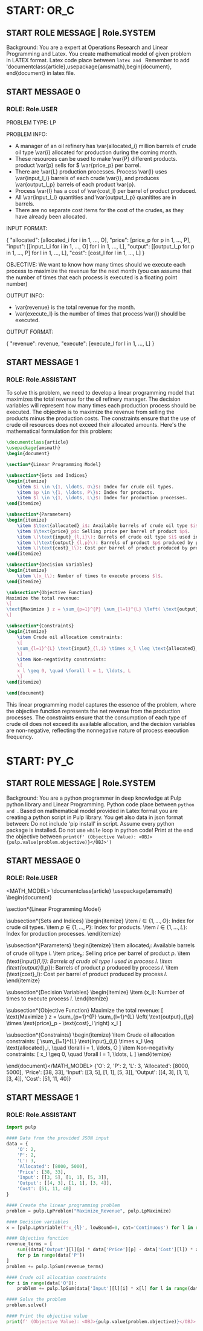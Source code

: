 # START: OR_C 
## START ROLE MESSAGE | Role.SYSTEM 
Background: You are a expert at Operations Research and Linear Programming and Latex. You create mathematical model of given problem in LATEX format. Latex code place between ```latex and ``` Remember to add 'documentclass{article},usepackage{amsmath},begin{document}, end{document} in latex file. 
## START MESSAGE 0 
### ROLE: Role.USER
<DESCRIPTION>
PROBLEM TYPE: LP

PROBLEM INFO: 

- A manager of an oil refinery has \var{allocated_i} million barrels of crude oil type \var{i} allocated for production during the coming month. 
- These resources can be used to make \var{P} different products. product \var{p} sells for $ \var{price_p} per barrel.
- There are \var{L} production processes. Process \var{l} uses \var{input_l_i} barrels of each crude \var{i}, and produces \var{output_l_p} barrels of each product \var{p}. 
- Process \var{l} has a cost of \var{cost_l} per barrel of product produced.
- All \var{input_l_i} quantities and \var{output_l_p} quanitites are in barrels. 
- There are no separate cost items for the cost of the crudes, as they have already been allocated.

INPUT FORMAT: 

{
    "allocated": [allocated_i for i in 1, ..., O],
    "price": [price_p for p in 1, ..., P],
    "input": [[input_l_i for i in 1, ..., O] for l in 1, ..., L],
    "output": [[output_l_p for p in 1, ..., P] for l in 1, ..., L],
    "cost": [cost_l for l in 1, ..., L]
}

OBJECTIVE: We want to know how many times should we execute each process to maximize the revenue for the next month (you can assume that the number of times that each process is executed is a floating point number)

OUTPUT INFO:

- \var{revenue} is the total revenue for the month.
- \var{execute_l} is the number of times that process \var{l} should be executed.

OUTPUT FORMAT:

{
    "revenue": revenue,
    "execute": [execute_l for l in 1, ..., L]
}

</DESCRIPTION>


## START MESSAGE 1 
### ROLE: Role.ASSISTANT
To solve this problem, we need to develop a linear programming model that maximizes the total revenue for the oil refinery manager. The decision variables will represent how many times each production process should be executed. The objective is to maximize the revenue from selling the products minus the production costs. The constraints ensure that the use of crude oil resources does not exceed their allocated amounts. Here's the mathematical formulation for this problem:

```latex
\documentclass{article}
\usepackage{amsmath}
\begin{document}

\section*{Linear Programming Model}

\subsection*{Sets and Indices}
\begin{itemize}
    \item $i \in \{1, \ldots, O\}$: Index for crude oil types.
    \item $p \in \{1, \ldots, P\}$: Index for products.
    \item $l \in \{1, \ldots, L\}$: Index for production processes.
\end{itemize}

\subsection*{Parameters}
\begin{itemize}
    \item $\text{allocated}_i$: Available barrels of crude oil type $i$.
    \item $\text{price}_p$: Selling price per barrel of product $p$.
    \item \(\text{input}_{l,i}\): Barrels of crude oil type $i$ used in process $l$.
    \item \(\text{output}_{l,p}\): Barrels of product $p$ produced by process $l$.
    \item \(\text{cost}_l\): Cost per barrel of product produced by process $l$.
\end{itemize}

\subsection*{Decision Variables}
\begin{itemize}
    \item \(x_l\): Number of times to execute process $l$.
\end{itemize}

\subsection*{Objective Function}
Maximize the total revenue:
\[
\text{Maximize } z = \sum_{p=1}^{P} \sum_{l=1}^{L} \left( \text{output}_{l,p} \times \text{price}_p - \text{cost}_l \right) x_l
\]

\subsection*{Constraints}
\begin{itemize}
    \item Crude oil allocation constraints:
    \[
    \sum_{l=1}^{L} \text{input}_{l,i} \times x_l \leq \text{allocated}_i, \quad \forall i = 1, \ldots, O
    \]
    \item Non-negativity constraints:
    \[
    x_l \geq 0, \quad \forall l = 1, \ldots, L
    \]
\end{itemize}

\end{document}
```

This linear programming model captures the essence of the problem, where the objective function represents the net revenue from the production processes. The constraints ensure that the consumption of each type of crude oil does not exceed its available allocation, and the decision variables are non-negative, reflecting the nonnegative nature of process execution frequency.

# START: PY_C 
## START ROLE MESSAGE | Role.SYSTEM 
Background: You are a python programmer in deep knowledge at Pulp python library and Linear Programming. Python code place between ```python and ```. Based on mathematical model provided in Latex format you are creating a python script in Pulp library. You get also data in json format between: <DATA></DATA> Do not include 'pip install' in script. Assume every python package is installed. Do not use `while` loop in python code! Print at the end the objective between <OBJ></OBJ> `print(f' (Objective Value): <OBJ>{pulp.value(problem.objective)}</OBJ>')` 
## START MESSAGE 0 
### ROLE: Role.USER
<MATH_MODEL>
\documentclass{article}
\usepackage{amsmath}
\begin{document}

\section*{Linear Programming Model}

\subsection*{Sets and Indices}
\begin{itemize}
    \item $i \in \{1, \ldots, O\}$: Index for crude oil types.
    \item $p \in \{1, \ldots, P\}$: Index for products.
    \item $l \in \{1, \ldots, L\}$: Index for production processes.
\end{itemize}

\subsection*{Parameters}
\begin{itemize}
    \item $\text{allocated}_i$: Available barrels of crude oil type $i$.
    \item $\text{price}_p$: Selling price per barrel of product $p$.
    \item \(\text{input}_{l,i}\): Barrels of crude oil type $i$ used in process $l$.
    \item \(\text{output}_{l,p}\): Barrels of product $p$ produced by process $l$.
    \item \(\text{cost}_l\): Cost per barrel of product produced by process $l$.
\end{itemize}

\subsection*{Decision Variables}
\begin{itemize}
    \item \(x_l\): Number of times to execute process $l$.
\end{itemize}

\subsection*{Objective Function}
Maximize the total revenue:
\[
\text{Maximize } z = \sum_{p=1}^{P} \sum_{l=1}^{L} \left( \text{output}_{l,p} \times \text{price}_p - \text{cost}_l \right) x_l
\]

\subsection*{Constraints}
\begin{itemize}
    \item Crude oil allocation constraints:
    \[
    \sum_{l=1}^{L} \text{input}_{l,i} \times x_l \leq \text{allocated}_i, \quad \forall i = 1, \ldots, O
    \]
    \item Non-negativity constraints:
    \[
    x_l \geq 0, \quad \forall l = 1, \ldots, L
    \]
\end{itemize}

\end{document}</MATH_MODEL>
<DATA>
{'O': 2, 'P': 2, 'L': 3, 'Allocated': [8000, 5000], 'Price': [38, 33], 'Input': [[3, 5], [1, 1], [5, 3]], 'Output': [[4, 3], [1, 1], [3, 4]], 'Cost': [51, 11, 40]}</DATA>


## START MESSAGE 1 
### ROLE: Role.ASSISTANT
```python
import pulp

#### Data from the provided JSON input
data = {
    'O': 2, 
    'P': 2, 
    'L': 3, 
    'Allocated': [8000, 5000], 
    'Price': [38, 33], 
    'Input': [[3, 5], [1, 1], [5, 3]], 
    'Output': [[4, 3], [1, 1], [3, 4]], 
    'Cost': [51, 11, 40]
}

#### Create the linear programming problem
problem = pulp.LpProblem("Maximize_Revenue", pulp.LpMaximize)

#### Decision variables
x = [pulp.LpVariable(f'x_{l}', lowBound=0, cat='Continuous') for l in range(data['L'])]

#### Objective function
revenue_terms = [
    sum((data['Output'][l][p] * data['Price'][p] - data['Cost'][l]) * x[l] for l in range(data['L']))
    for p in range(data['P'])
]
problem += pulp.lpSum(revenue_terms)

#### Crude oil allocation constraints
for i in range(data['O']):
    problem += pulp.lpSum(data['Input'][l][i] * x[l] for l in range(data['L'])) <= data['Allocated'][i]

#### Solve the problem
problem.solve()

#### Print the objective value
print(f' (Objective Value): <OBJ>{pulp.value(problem.objective)}</OBJ>')
```

